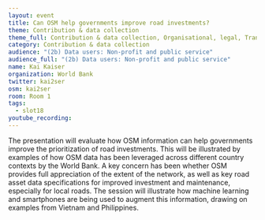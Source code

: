 ```yaml
---
layout: event
title: Can OSM help governments improve road investments?
theme: Contribution & data collection
theme_full: Contribution & data collection, Organisational, legal, Transport, routing and urban planning
category: Contribution & data collection
audience: "(2b) Data users: Non-profit and public service"
audience_full: "(2b) Data users: Non-profit and public service"
name: Kai Kaiser
organization: World Bank
twitter: kai2ser
osm: kai2ser
room: Room 1
tags:
  - slot18
youtube_recording:
---
```

The presentation will evaluate how OSM information can help governments improve the prioritization of road investments. This will be illustrated by examples of how OSM data has been leveraged across different country contexts by the World Bank.  A key concern has been whether OSM provides full appreciation of the extent of the network, as well as key road asset data specifications for improved investment and maintenance, especially for local roads. The session will illustrate how machine learning and smartphones are being used to augment this information, drawing on examples from Vietnam and Philippines.
